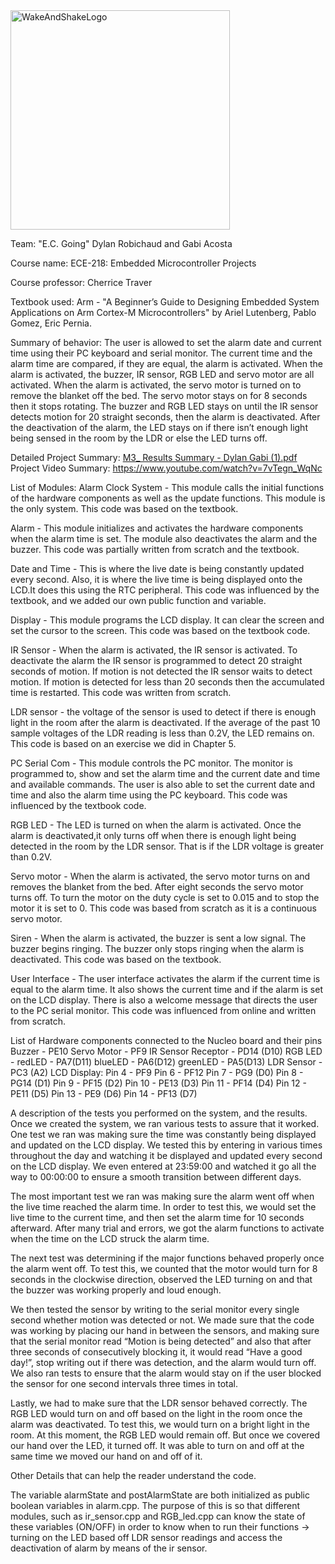 <img width="351" alt="WakeAndShakeLogo" src="https://github.com/dylandrobi/WakeAndShake/assets/124712580/98c10d20-e7e6-4064-931c-b74bd02136cf">

Team: "E.C. Going" Dylan Robichaud and Gabi Acosta

Course name: ECE-218: Embedded Microcontroller Projects

Course professor: Cherrice Traver

Textbook used: Arm - "A Beginner’s Guide to Designing Embedded System Applications on Arm Cortex-M Microcontrollers" by Ariel Lutenberg, Pablo Gomez, Eric Pernia.

Summary of behavior: The user is allowed to set the alarm date and current time using their PC keyboard and serial monitor. The current time and the alarm time are compared, if they are equal, the alarm is activated. When the alarm is activated, the buzzer, IR sensor, RGB LED and servo motor are all activated. When the alarm is activated, the servo motor is turned on to remove the blanket off the bed. The servo motor stays on for 8 seconds then it stops rotating. The buzzer and RGB LED stays on until the IR sensor detects motion for 20 straight seconds, then the alarm is deactivated. After the deactivation of the alarm, the LED stays on if there isn’t enough light being sensed in the room by the LDR or else the LED turns off.

Detailed Project Summary: [M3_ Results Summary - Dylan  Gabi  (1).pdf](https://github.com/dylandrobi/WakeAndShake1795/files/11735309/M3_.Results.Summary.-.Dylan.Gabi.1.pdf)
Project Video Summary: https://www.youtube.com/watch?v=7vTegn_WqNc

List of Modules: Alarm Clock System - This module calls the initial functions of the hardware components as well as the update functions. This module is the only system. This code was based on the textbook.

Alarm - This module initializes and activates the hardware components when the alarm time is set. The module also deactivates the alarm and the buzzer. This code was partially written from scratch and the textbook.

Date and Time - This is where the live date is being constantly updated every second. Also, it is where the live time is being displayed onto the LCD.It does this using the RTC peripheral. This code was influenced by the textbook, and we added our own public function and variable.

Display - This module programs the LCD display. It can clear the screen and set the cursor to the screen. This code was based on the textbook code.

IR Sensor - When the alarm is activated, the IR sensor is activated. To deactivate the alarm the IR sensor is programmed to detect 20 straight seconds of motion. If motion is not detected the IR sensor waits to detect motion. If motion is detected for less than 20 seconds then the accumulated time is restarted. This code was written from scratch.

LDR sensor - the voltage of the sensor is used to detect if there is enough light in the room after the alarm is deactivated. If the average of the past 10 sample voltages of the LDR reading is less than 0.2V, the LED remains on. This code is based on an exercise we did in Chapter 5.

PC Serial Com - This module controls the PC monitor. The monitor is programmed to, show and set the alarm time and the current date and time and available commands. The user is also able to set the current date and time and also the alarm time using the PC keyboard. This code was influenced by the textbook code.

RGB LED - The LED is turned on when the alarm is activated. Once the alarm is deactivated,it only turns off when there is enough light being detected in the room by the LDR sensor. That is if the LDR voltage is greater than 0.2V.

Servo motor - When the alarm is activated, the servo motor turns on and removes the blanket from the bed. After eight seconds the servo motor turns off. To turn the motor on the duty cycle is set to 0.015 and to stop the motor it is set to 0. This code was based from scratch as it is a continuous servo motor.

Siren - When the alarm is activated, the buzzer is sent a low signal. The buzzer begins ringing. The buzzer only stops ringing when the alarm is deactivated. This code was based on the textbook.

User Interface - The user interface activates the alarm if the current time is equal to the alarm time. It also shows the current time and if the alarm is set on the LCD display. There is also a welcome message that directs the user to the PC serial monitor. This code was influenced from online and written from scratch.

List of Hardware components connected to the Nucleo board and their pins Buzzer - PE10 Servo Motor - PF9
IR Sensor Receptor - PD14 (D10) RGB LED - redLED - PA7(D11) blueLED - PA6(D12) greenLED - PA5(D13) LDR Sensor - PC3 (A2) LCD Display: Pin 4 - PF9 Pin 6 - PF12 Pin 7 - PG9 (D0) Pin 8 - PG14 (D1) Pin 9 - PF15 (D2) Pin 10 - PE13 (D3) Pin 11 - PF14 (D4) Pin 12 - PE11 (D5) Pin 13 - PE9 (D6) Pin 14 - PF13 (D7)

A description of the tests you performed on the system, and the results. Once we created the system, we ran various tests to assure that it worked. One test we ran was making sure the time was constantly being displayed and updated on the LCD display. We tested this by entering in various times throughout the day and watching it be displayed and updated every second on the LCD display. We even entered at 23:59:00 and watched it go all the way to 00:00:00 to ensure a smooth transition between different days.

The most important test we ran was making sure the alarm went off when the live time reached the alarm time. In order to test this, we would set the live time to the current time, and then set the alarm time for 10 seconds afterward. After many trial and errors, we got the alarm functions to activate when the time on the LCD struck the alarm time.

The next test was determining if the major functions behaved properly once the alarm went off. To test this, we counted that the motor would turn for 8 seconds in the clockwise direction, observed the LED turning on and that the buzzer was working properly and loud enough.

We then tested the sensor by writing to the serial monitor every single second whether motion was detected or not. We made sure that the code was working by placing our hand in between the sensors, and making sure that the serial monitor read “Motion is being detected” and also that after three seconds of consecutively blocking it, it would read “Have a good day!”, stop writing out if there was detection, and the alarm would turn off. We also ran tests to ensure that the alarm would stay on if the user blocked the sensor for one second intervals three times in total.

Lastly, we had to make sure that the LDR sensor behaved correctly. The RGB LED would turn on and off based on the light in the room once the alarm was deactivated. To test this, we would turn on a bright light in the room. At this moment, the RGB LED would remain off. But once we covered our hand over the LED, it turned off. It was able to turn on and off at the same time we moved our hand on and off of it.

Other Details that can help the reader understand the code.

The variable alarmState and postAlarmState are both initialized as public boolean variables in alarm.cpp. The purpose of this is so that different modules, such as ir_sensor.cpp and RGB_led.cpp can know the state of these variables (ON/OFF) in order to know when to run their functions → turning on the LED based off LDR sensor readings and access the deactivation of alarm by means of the ir sensor.
